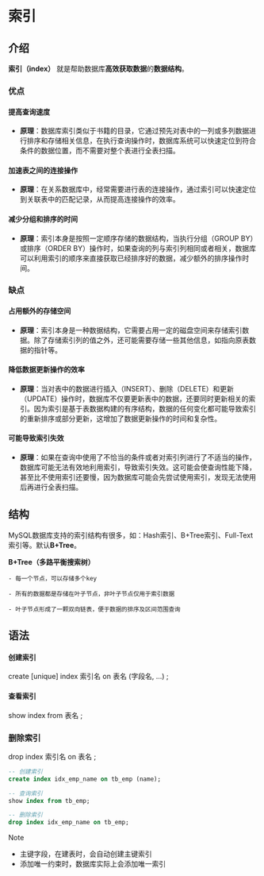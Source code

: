 # 索引

## 介绍

**索引（index）** 就是帮助数据库**高效获取数据**的**数据结构**。

### 优点

#### 提高查询速度

- **原理**：数据库索引类似于书籍的目录，它通过预先对表中的一列或多列数据进行排序和存储相关信息，在执行查询操作时，数据库系统可以快速定位到符合条件的数据位置，而不需要对整个表进行全表扫描。

#### 加速表之间的连接操作

- **原理**：在关系数据库中，经常需要进行表的连接操作，通过索引可以快速定位到关联表中的匹配记录，从而提高连接操作的效率。

#### 减少分组和排序的时间

- **原理**：索引本身是按照一定顺序存储的数据结构，当执行分组（GROUP BY）或排序（ORDER BY）操作时，如果查询的列与索引列相同或者相关，数据库可以利用索引的顺序来直接获取已经排序好的数据，减少额外的排序操作时间。

### 缺点

#### 占用额外的存储空间

- **原理**：索引本身是一种数据结构，它需要占用一定的磁盘空间来存储索引数据。除了存储索引列的值之外，还可能需要存储一些其他信息，如指向原表数据的指针等。

#### 降低数据更新操作的效率

- **原理**：当对表中的数据进行插入（INSERT）、删除（DELETE）和更新（UPDATE）操作时，数据库不仅要更新表中的数据，还要同时更新相关的索引。因为索引是基于表数据构建的有序结构，数据的任何变化都可能导致索引的重新排序或部分更新，这增加了数据更新操作的时间和复杂性。

#### 可能导致索引失效

- **原理**：如果在查询中使用了不恰当的条件或者对索引列进行了不适当的操作，数据库可能无法有效地利用索引，导致索引失效。这可能会使查询性能下降，甚至比不使用索引还要慢，因为数据库可能会先尝试使用索引，发现无法使用后再进行全表扫描。

## 结构

MySQL数据库支持的索引结构有很多，如：Hash索引、B+Tree索引、Full-Text索引等。默认**B+Tree**。

**B+Tree（多路平衡搜索树）**

```
- 每一个节点，可以存储多个key

- 所有的数据都是存储在叶子节点，非叶子节点仅用于索引数据

- 叶子节点形成了一颗双向链表，便于数据的排序及区间范围查询
```

## 语法

#### **创建索引**

create [unique] index 索引名 on 表名 (字段名, ...) ;

#### **查看索引**

show index from 表名 ;

### **删除索引**

drop index 索引名 on 表名 ;

```sql
-- 创建索引
create index idx_emp_name on tb_emp (name);

-- 查询索引
show index from tb_emp;

-- 删除索引
drop index idx_emp_name on tb_emp;
```

> [!NOTE]
>
> - 主键字段，在建表时，会自动创建主键索引
> - 添加唯一约束时，数据库实际上会添加唯一索引

